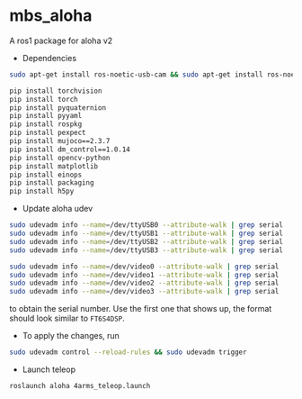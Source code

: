 # mbs_aloha
A ros1 package for aloha v2

- Dependencies
```bash
sudo apt-get install ros-noetic-usb-cam && sudo apt-get install ros-noetic-cv-bridge
```

```bash
pip install torchvision
pip install torch
pip install pyquaternion
pip install pyyaml
pip install rospkg
pip install pexpect
pip install mujoco==2.3.7
pip install dm_control==1.0.14
pip install opencv-python
pip install matplotlib
pip install einops
pip install packaging
pip install h5py
```

- Update aloha udev

```bash
sudo udevadm info --name=/dev/ttyUSB0 --attribute-walk | grep serial
sudo udevadm info --name=/dev/ttyUSB1 --attribute-walk | grep serial
sudo udevadm info --name=/dev/ttyUSB2 --attribute-walk | grep serial
sudo udevadm info --name=/dev/ttyUSB3 --attribute-walk | grep serial
```

```bash
sudo udevadm info --name=/dev/video0 --attribute-walk | grep serial
sudo udevadm info --name=/dev/video1 --attribute-walk | grep serial
sudo udevadm info --name=/dev/video2 --attribute-walk | grep serial
sudo udevadm info --name=/dev/video3 --attribute-walk | grep serial
```
to obtain the serial number. Use the first one that shows up, the format should look similar to ``FT6S4DSP``.


- To apply the changes, run 
```bash
sudo udevadm control --reload-rules && sudo udevadm trigger
```

- Launch teleop

```bash
roslaunch aloha 4arms_teleop.launch
```